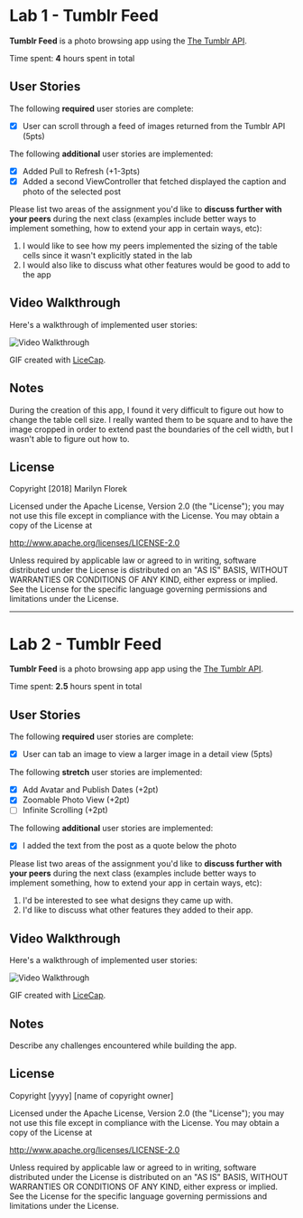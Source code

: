 
# Lab 1 - **Tumblr Feed**

**Tumblr Feed** is a photo browsing app using the [The Tumblr API](https://www.tumblr.com/docs/en/api/v2#posts).

Time spent: **4** hours spent in total

## User Stories

The following **required** user stories are complete:

- [X] User can scroll through a feed of images returned from the Tumblr API (5pts)

The following **additional** user stories are implemented:

- [X] Added Pull to Refresh  (+1-3pts)
- [X] Added a second ViewController that fetched displayed the caption and photo of the selected post

Please list two areas of the assignment you'd like to **discuss further with your peers** during the next class (examples include better ways to implement something, how to extend your app in certain ways, etc):

1. I would like to see how my peers implemented the sizing of the table cells since it wasn't explicitly stated in the lab
2. I would also like to discuss what other features would be good to add to the app

## Video Walkthrough

Here's a walkthrough of implemented user stories:

<img src='https://i.imgur.com/pdRTRNG.gif' title='Video Walkthrough' width='' alt='Video Walkthrough' />

GIF created with [LiceCap](http://www.cockos.com/licecap/).

## Notes

During the creation of this app, I found it very difficult to figure out how to change the table cell size. I really wanted them to be square and to have the image cropped in order to extend past the boundaries of the cell width, but I wasn't able to figure out how to.

## License

Copyright [2018] Marilyn Florek

Licensed under the Apache License, Version 2.0 (the "License");
you may not use this file except in compliance with the License.
You may obtain a copy of the License at

http://www.apache.org/licenses/LICENSE-2.0

Unless required by applicable law or agreed to in writing, software
distributed under the License is distributed on an "AS IS" BASIS,
WITHOUT WARRANTIES OR CONDITIONS OF ANY KIND, either express or implied.
See the License for the specific language governing permissions and
limitations under the License.

____________________________________________________________________________________

# Lab 2 - **Tumblr Feed**

**Tumblr Feed** is a photo browsing app app using the [The Tumblr API](https://www.tumblr.com/docs/en/api/v2#posts).

Time spent: **2.5** hours spent in total

## User Stories

The following **required** user stories are complete:

- [X] User can tab an image to view a larger image in a detail view (5pts)

The following **stretch** user stories are implemented:

- [X] Add Avatar and Publish Dates (+2pt)
- [X] Zoomable Photo View (+2pt)
- [ ] Infinite Scrolling (+2pt)

The following **additional** user stories are implemented:

- [X] I added the text from the post as a quote below the photo

Please list two areas of the assignment you'd like to **discuss further with your peers** during the next class (examples include better ways to implement something, how to extend your app in certain ways, etc):

1. I'd be interested to see what designs they came up with.
2. I'd like to discuss what other features they added to their app.

## Video Walkthrough

Here's a walkthrough of implemented user stories:

<img src='http://i.imgur.com/link/to/your/gif/file.gif' title='Video Walkthrough' width='' alt='Video Walkthrough' />

GIF created with [LiceCap](http://www.cockos.com/licecap/).

## Notes

Describe any challenges encountered while building the app.

## License

Copyright [yyyy] [name of copyright owner]

Licensed under the Apache License, Version 2.0 (the "License");
you may not use this file except in compliance with the License.
You may obtain a copy of the License at

http://www.apache.org/licenses/LICENSE-2.0

Unless required by applicable law or agreed to in writing, software
distributed under the License is distributed on an "AS IS" BASIS,
WITHOUT WARRANTIES OR CONDITIONS OF ANY KIND, either express or implied.
See the License for the specific language governing permissions and
limitations under the License.
